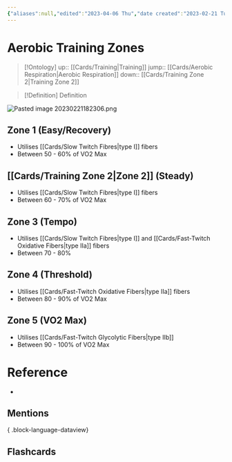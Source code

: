 ```yaml
---
{"aliases":null,"edited":"2023-04-06 Thu","date created":"2023-02-21 Tue","dg-publish":true,"permalink":"/cards/aerobic-training-zones/","dgPassFrontmatter":true}
---
```


# Aerobic Training Zones

> [!Ontology]
> up:: [[Cards/Training\|Training]]
> jump:: [[Cards/Aerobic Respiration\|Aerobic Respiration]]
> down:: [[Cards/Training Zone 2\|Training Zone 2]]

> [!Definition] Definition

![Pasted image 20230221182306.png](/img/user/Extras/Images/Pasted%20image%2020230221182306.png)

## Zone 1 (Easy/Recovery)

- Utilises [[Cards/Slow Twitch Fibres\|type I]] fibers 
- Between 50 - 60% of VO2 Max

## [[Cards/Training Zone 2\|Zone 2]] (Steady)

- Utilises [[Cards/Slow Twitch Fibres\|type I]] fibers
- Between 60 - 70% of VO2 Max

## Zone 3 (Tempo)

- Utilises [[Cards/Slow Twitch Fibres\|type I]] and [[Cards/Fast-Twitch Oxidative Fibers\|type IIa]] fibers
- Between 70 - 80%

## Zone 4 (Threshold)

- Utilises [[Cards/Fast-Twitch Oxidative Fibers\|type IIa]] fibers
- Between 80 - 90% of VO2 Max

## Zone 5 (VO2 Max)

- Utilises [[Cards/Fast-Twitch Glycolytic Fibers\|type IIb]]
- Between 90 - 100% of VO2 Max

# Reference

- 

## Mentions


{ .block-language-dataview}

## Flashcards